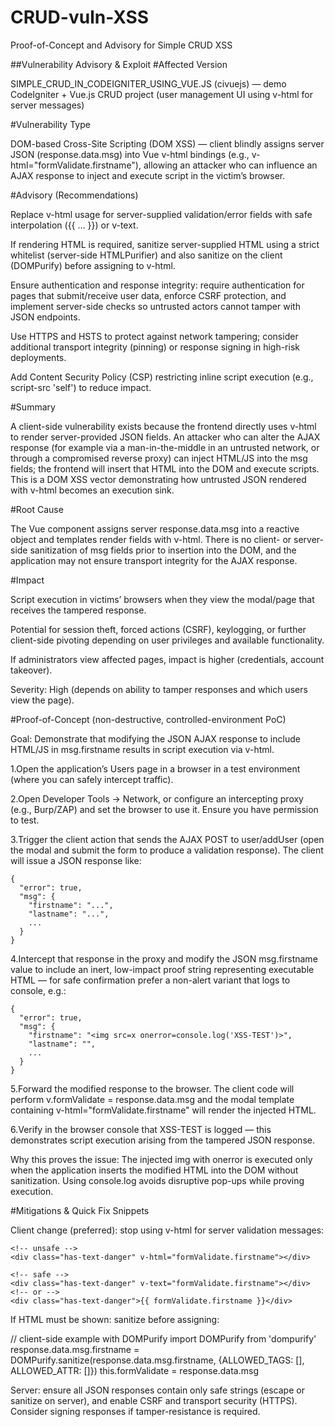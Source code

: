 # CRUD-vuln-XSS
Proof-of-Concept and Advisory for Simple CRUD XSS

##Vulnerability Advisory & Exploit
#Affected Version

SIMPLE_CRUD_IN_CODEIGNITER_USING_VUE.JS (civuejs) — demo CodeIgniter + Vue.js CRUD project (user management UI using v-html for server messages)

#Vulnerability Type

DOM-based Cross-Site Scripting (DOM XSS) — client blindly assigns server JSON (response.data.msg) into Vue v-html bindings (e.g., v-html="formValidate.firstname"), allowing an attacker who can influence an AJAX response to inject and execute script in the victim’s browser.

#Advisory (Recommendations)

Replace v-html usage for server-supplied validation/error fields with safe interpolation ({{ ... }}) or v-text.

If rendering HTML is required, sanitize server-supplied HTML using a strict whitelist (server-side HTMLPurifier) and also sanitize on the client (DOMPurify) before assigning to v-html.

Ensure authentication and response integrity: require authentication for pages that submit/receive user data, enforce CSRF protection, and implement server-side checks so untrusted actors cannot tamper with JSON endpoints.

Use HTTPS and HSTS to protect against network tampering; consider additional transport integrity (pinning) or response signing in high-risk deployments.

Add Content Security Policy (CSP) restricting inline script execution (e.g., script-src 'self') to reduce impact.

#Summary

A client-side vulnerability exists because the frontend directly uses v-html to render server-provided JSON fields. An attacker who can alter the AJAX response (for example via a man-in-the-middle in an untrusted network, or through a compromised reverse proxy) can inject HTML/JS into the msg fields; the frontend will insert that HTML into the DOM and execute scripts. This is a DOM XSS vector demonstrating how untrusted JSON rendered with v-html becomes an execution sink.

#Root Cause

The Vue component assigns server response.data.msg into a reactive object and templates render fields with v-html. There is no client- or server-side sanitization of msg fields prior to insertion into the DOM, and the application may not ensure transport integrity for the AJAX response.

#Impact

 Script execution in victims’ browsers when they view the modal/page that receives the tampered response.

 Potential for session theft, forced actions (CSRF), keylogging, or further client-side pivoting depending on user privileges and available functionality.

 If administrators view affected pages, impact is higher (credentials, account takeover).

Severity: High (depends on ability to tamper responses and which users view the page).

#Proof-of-Concept (non-destructive, controlled-environment PoC)

Goal: Demonstrate that modifying the JSON AJAX response to include HTML/JS in msg.firstname results in script execution via v-html.


1.Open the application’s Users page in a browser in a test environment (where you can safely intercept traffic).

2.Open Developer Tools → Network, or configure an intercepting proxy (e.g., Burp/ZAP) and set the browser to use it. Ensure you have permission to test.

3.Trigger the client action that sends the AJAX POST to user/addUser (open the modal and submit the form to produce a validation response). The client will issue a JSON response like:
    
    {
      "error": true,
      "msg": {
        "firstname": "...",
        "lastname": "...",
        ...
      }
    }


4.Intercept that response in the proxy and modify the JSON msg.firstname value to include an inert, low-impact proof string representing executable HTML — for safe confirmation prefer a non-alert variant that logs to console, e.g.:

    {
      "error": true,
      "msg": {
        "firstname": "<img src=x onerror=console.log('XSS-TEST')>",
        "lastname": "",
        ...
      }
    }


5.Forward the modified response to the browser. The client code will perform v.formValidate = response.data.msg and the modal template containing v-html="formValidate.firstname" will render the injected HTML.

6.Verify in the browser console that XSS-TEST is logged — this demonstrates script execution arising from the tampered JSON response.

Why this proves the issue: The injected img with onerror is executed only when the application inserts the modified HTML into the DOM without sanitization. Using console.log avoids disruptive pop-ups while proving execution.

#Mitigations & Quick Fix Snippets

 Client change (preferred): stop using v-html for server validation messages:

    <!-- unsafe -->
    <div class="has-text-danger" v-html="formValidate.firstname"></div>
    
    <!-- safe -->
    <div class="has-text-danger" v-text="formValidate.firstname"></div>
    <!-- or -->
    <div class="has-text-danger">{{ formValidate.firstname }}</div>


 If HTML must be shown: sanitize before assigning:

  // client-side example with DOMPurify
  import DOMPurify from 'dompurify'
  response.data.msg.firstname = DOMPurify.sanitize(response.data.msg.firstname, {ALLOWED_TAGS: [], ALLOWED_ATTR: []})
  this.formValidate = response.data.msg


Server: ensure all JSON responses contain only safe strings (escape or sanitize on server), and enable CSRF and transport security (HTTPS). Consider signing responses if tamper-resistance is required.
